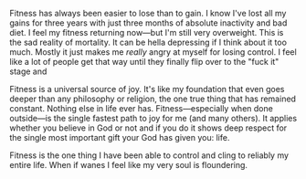 Fitness has always been easier to lose than to gain. I know I've lost all my gains for three years with just three months of absolute inactivity and bad diet. I feel my fitness returning now—but I'm still very overweight. This is the sad reality of mortality. It can be hella depressing if I think about it too much. Mostly it just makes me *really* angry at myself for losing control. I feel like a lot of people get that way until they finally flip over to the "fuck it" stage and 

Fitness is a universal source of joy. It's like my foundation that even goes deeper than any philosophy or religion, the one true thing that has remained constant. Nothing else in life ever has. Fitness—especially when done outside—is the single fastest path to joy for me (and many others). It applies whether you believe in God or not and if you do it shows deep respect for the single most important gift your God has given you: life.

Fitness is the one thing I have been able to control and cling to reliably my entire life. When if wanes I feel like my very soul is floundering.
